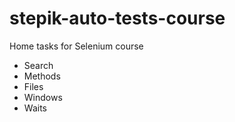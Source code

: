 # stepik-auto-tests-course
Home tasks for Selenium course
- Search
- Methods
- Files
- Windows
- Waits

